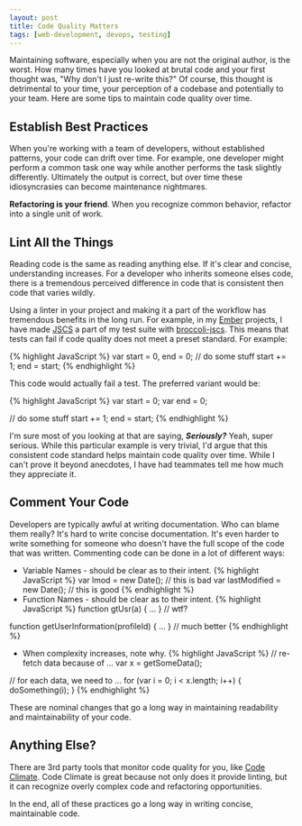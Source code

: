 ```yaml
---
layout: post
title: Code Quality Matters
tags: [web-development, devops, testing]
---
```


Maintaining software, especially when you are not the original author, is the worst. How many times have you looked at brutal code and your first thought was, "Why don't I just re-write this?" Of course, this thought is detrimental to your time, your perception of a codebase and potentially to your team. Here are some tips to maintain code quality over time.

## Establish Best Practices

When you're working with a team of developers, without established patterns, your code can drift over time. For example, one developer might perform a common task one way while another performs the task slightly differently. Ultimately the output is correct, but over time these idiosyncrasies can become maintenance nightmares.

**Refactoring is your friend**. When you recognize common behavior, refactor into a single unit of work.

## Lint All the Things

Reading code is the same as reading anything else. If it's clear and concise, understanding increases. For a developer who inherits someone elses code, there is a tremendous perceived difference in code that is consistent then code that varies wildly.

Using a linter in your project and making it a part of the workflow has tremendous benefits in the long run. For example, in my [Ember](http://emberjs.com/) projects, I have made [JSCS](http://jscs.info/) a part of my test suite with [broccoli-jscs](https://github.com/kellyselden/broccoli-jscs). This means that tests can fail if code quality does not meet a preset standard. For example:

{% highlight JavaScript %}
var start = 0, end = 0;
// do some stuff
start += 1;
end = start;
{% endhighlight %}

This code would actually fail a test. The preferred variant would be:

{% highlight JavaScript %}
var start = 0;
var end = 0;

// do some stuff
start += 1;
end = start;
{% endhighlight %}

I'm sure most of you looking at that are saying, ***Seriously?*** Yeah, super serious. While this particular example is very trivial, I'd argue that this consistent code standard helps maintain code quality over time. While I can't prove it beyond anecdotes, I have had teammates tell me how much they appreciate it.

## Comment Your Code

Developers are typically awful at writing documentation. Who can blame them really? It's hard to write concise documentation. It's even harder to write something for someone who doesn't have the full scope of the code that was written. Commenting code can be done in a lot of different ways:

* Variable Names - should be clear as to their intent.
{% highlight JavaScript %}
var lmod = new Date(); // this is bad
var lastModified = new Date(); // this is good
{% endhighlight %}
* Function Names - should be clear as to their intent.
{% highlight JavaScript %}
function gtUsr(a) { ... } // wtf?

function getUserInformation(profileId) { ... } // much better
{% endhighlight %}
* When complexity increases, note why.
{% highlight JavaScript %}
// re-fetch data because of ...
var x = getSomeData();

// for each data, we need to ...
for (var i = 0; i < x.length; i++) {
  doSomething(i);
}
{% endhighlight %}

These are nominal changes that go a long way in maintaining readability and maintainability of your code.

## Anything Else?

There are 3rd party tools that monitor code quality for you, like [Code Climate](https://codeclimate.com/). Code Climate is great because not only does it provide linting, but it can recognize overly complex code and refactoring opportunities.

In the end, all of these practices go a long way in writing concise, maintainable code.
